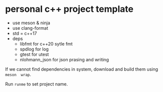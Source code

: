 # personal c++ project template

- use meson & ninja
- use clang-format
- std = c++17
- deps
  - libfmt for c++20 sytle fmt
  - spdlog for log
  - gtest for utest
  - nlohmann_json for json prasing and writing

If we cannot find dependencies in system, download and build them using `meson 
wrap`.

Run `runme` to set project name.
